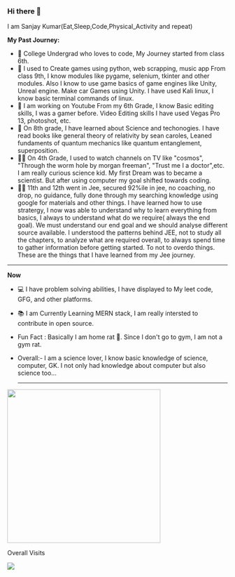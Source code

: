 ### Hi there 👋

I am Sanjay Kumar(Eat,Sleep,Code,Physical_Activity and repeat)

**My Past Journey:**
- 🚀 College Undergrad who loves to code, My Journey started from class 6th.
- 🐍 I used to Create games using python, web scrapping, music app From class 9th, I know modules like pygame, selenium, tkinter and other modules. Also I know to use game basics of game engines like Unity, Unreal engine. Make car Games using Unity. I have used Kali linux, I know basic terminal commands of linux.
- 🎇 I am working on Youtube From my 6th Grade, I know Basic editing skills, I was a gamer before. Video Editing skills I have used Vegas Pro 13, photoshot, etc.
- 📖 On 8th grade, I have learned about Science and techonogies. I have read books like general theory of relativity by sean caroles, Leaned fundaments of quantum mechanics like quantum entanglement, superposition.
- 🧑‍🏫 On 4th Grade, I used to watch channels on TV like "cosmos", "Through the worm hole by morgan freeman", "Trust me I a doctor",etc. I am really curious science kid. My first Dream was to became a scientist. But after using computer my goal shifted towards coding.
- 🙇🏻 11th and 12th went in Jee, secured 92%ile in jee, no coaching, no drop, no guidance, fully done through my searching knowledge using google for materials and other things. I have learned how to use stratergy, I now was able to understand why to learn everything from basics, I always to understand what do we require( always the end goal). We must understand our end goal and we should analyse different source available. I understood the patterns behind JEE, not to study all the chapters, to analyze what are required overall, to always spend time to gather information before getting started. To not to overdo things. These are the things that I have learned from my Jee journey.
  
---
**Now**
  
- 💻 I have problem solving abilities, I have displayed to My leet code, GFG, and other platforms.
- 📚 I am Currently Learning MERN stack, I am really intersted to contribute in open source.
- Fun Fact : Basically I am home rat 🐀. Since I don't go to gym, I am not a gym rat.
- Overall:- I am a science lover, I know basic knowledge of science, computer, GK. I not only had knowledge about computer but also science too...

  ---
<p>
  <img src="https://api.vaunt.dev/v1/github/entities/05sanjaykumar/achievements?format=svg&limit=3" width="350" />
</p>

Overall Visits

![](https://komarev.com/ghpvc/?username=05sanjaykumar)
